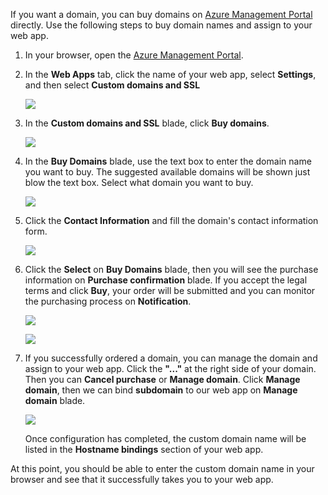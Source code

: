 If you want a domain, you can buy domains on [Azure Management Portal](https://portal.azure.cn) directly. Use the following steps to buy domain names and assign to your web app.

1. In your browser, open the [Azure Management Portal](https://portal.azure.cn).
2. In the **Web Apps** tab, click the name of your web app, select **Settings**, and then select **Custom domains and SSL**
   
    ![](./media/custom-dns-web-site/dncmntask-cname-6.png)
3. In the **Custom domains and SSL** blade, click **Buy domains**.
   
    ![](./media/custom-dns-web-site/dncmntask-cname-buydomains-1.png)
4. In the **Buy Domains** blade, use the text box to enter the domain name you want to buy. The suggested available domains will be shown just blow the text box. Select what domain you want to buy.
   
   ![](./media/custom-dns-web-site/dncmntask-cname-buydomains-2.png)
5. Click the **Contact Information** and fill the domain's contact information form.
   
   ![](./media/custom-dns-web-site/dncmntask-cname-buydomains-3.png)
6. Click the **Select** on **Buy Domains** blade, then you will see the purchase information on **Purchase confirmation** blade. If you accept the legal terms and click **Buy**, your order will be submitted and you can monitor the purchasing process on **Notification**.
   
   ![](./media/custom-dns-web-site/dncmntask-cname-buydomains-4.png)
   
   ![](./media/custom-dns-web-site/dncmntask-cname-buydomains-5.png)
7. If you successfully ordered a domain, you can manage the domain and assign to your web app. Click the **"..."** at the right side of your domain. Then you can **Cancel purchase** or **Manage domain**. Click **Manage domain**, then we can bind **subdomain** to our web app on **Manage domain** blade.
   
    ![](./media/custom-dns-web-site/dncmntask-cname-buydomains-6.png)
   
    Once configuration has completed, the custom domain name will be listed in the **Hostname bindings** section of your web app.

At this point, you should be able to enter the custom domain name in your browser and see that it successfully takes you to your web app.


